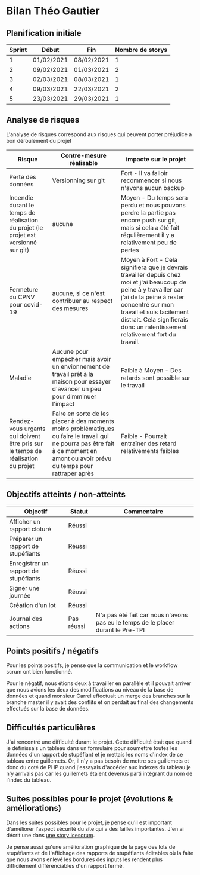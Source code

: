 # Bilan Théo Gautier

## Planification initiale

| Sprint | Début | Fin | Nombre de storys |
| ---- | ---- | ---- | --- |
| 1 | 01/02/2021 | 08/02/2021 | 1 |
| 2 | 09/02/2021 | 01/03/2021 | 2 |
| 3 | 02/03/2021 | 08/03/2021 | 1 |
| 4 | 09/03/2021 | 22/03/2021 | 2 |
| 5 | 23/03/2021 | 29/03/2021 | 1 |

## Analyse de risques
L'analyse de risques correspond aux risques qui peuvent porter préjudice a bon déroulement du projet

| Risque | Contre-mesure réalisable | impacte sur le projet |
| ---- | ----| ---- |
| Perte des données | Versionning sur git | Fort - Il va falloir recommencer si nous n'avons aucun backup |
| Incendie durant le temps de réalisation du projet (le projet est versionné sur git) | aucune | Moyen - Du temps sera perdu et nous pouvons perdre la partie pas encore push sur git, mais si cela a été fait régulièrement il y a relativement peu de pertes | 
| Fermeture du CPNV pour covid-19 | aucune, si ce n'est contribuer au respect des mesures | Moyen à Fort - Cela signifiera que je devrais travailler depuis chez moi et j'ai beaucoup de peine à y travailler car j'ai de la peine à rester concentré sur mon travail et suis facilement distrait. Cela signifierais donc un ralentissement relativement fort du travail. |
| Maladie | Aucune pour empecher mais avoir un envionnement de travail prêt à la maison pour essayer d'avancer un peu pour dimminuer l'impact | Faible à Moyen - Des retards sont possible sur le travail |
| Rendez-vous urgants qui doivent être pris sur le temps de réalisation du projet | Faire en sorte de les placer à des moments moins problématiques ou faire le travail qui ne pourra pas être fait à ce moment en amont ou avoir prévu du temps pour rattraper après | Faible - Pourrait entraîner des retard relativements faibles |


## Objectifs atteints / non-atteints

| Objectif | Statut | Commentaire |
| ---- | ---- | ---- |
| Afficher un rapport cloturé | Réussi | |
| Préparer un rapport de stupéfiants | Réussi ||
| Enregistrer un rapport de stupéfiants | Réussi | |
| Signer une journée | Réussi | |
| Création d'un lot | Réussi | |
| Journal des actions | Pas réussi | N'a pas été fait car nous n'avons pas eu le temps de le placer durant le Pre-TPI |


## Points positifs / négatifs

Pour les points positifs, je pense que la communication et le workflow scrum ont bien fonctionné.

Pour le négatif, nous étions deux à travailler en parallèle et il pouvait arriver que nous avions les deux des modifications au niveau de la base de données et quand monsieur Carrel effectuait un merge des branches sur la branche master il y avait des conflits et on perdait au final des changements effectués sur la base de données. 
## Difficultés particulières
J'ai rencontré une difficulté durant le projet. Cette difficulté était que quand je définissais un tableau dans un formulaire pour soumettre toutes les données d'un rapport de stupéfiant et je mettais les noms d'index de ce tableau entre guillemets. Or, il n'y a pas besoin de mettre ses guillemets et donc du coté de PHP quand j'essayais d'accéder aux indexes du tableau je n'y arrivais pas car les guillemets étaient devenus parti intégrant du nom de l'index du tableau.  

## Suites possibles pour le projet (évolutions & améliorations)
Dans les suites possibles pour le projet, je pense qu'il est important d'améliorer l'aspect sécurité du site qui a des failles importantes. J'en ai décrit une dans [une story icescrum](https://icescrum.cpnv.ch/p/CSUNVBTGR/#/backlog/sandbox/story/2027).

Je pense aussi qu'une amélioration graphique de la page des lots de stupéfiants et de l'affichage des rapports de stupéfiants éditables où la faite que nous avons enlevé les bordures des inputs les rendent plus difficilement différenciables d'un rapport fermé.   
